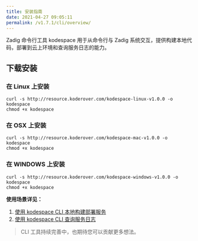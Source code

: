 ```yaml
---
title: 安装指南
date: 2021-04-27 09:05:11
permalink: /v1.7.1/cli/overview/
---
```


Zadig 命令行工具 kodespace 用于从命令行与 Zadig 系统交互，提供构建本地代码，部署到云上环境和查询服务日志的能力。

## 下载安装
### 在 Linux 上安装

```
curl -s http://resource.koderover.com/kodespace-linux-v1.0.0 -o kodespace
chmod +x kodespace
```
### 在 OSX 上安装

```
curl -s http://resource.koderover.com/kodespace-mac-v1.0.0 -o kodespace
chmod +x kodespace
```

### 在 WINDOWS 上安装

```
curl -s http://resource.koderover.com/kodespace-windows-v1.0.0 -o kodespace
chmod +x kodespace
```

**使用场景详见：**
1. [使用 kodespace CLI 本地构建部署服务](/v1.7.1/cli/local-build/)
2. [使用 kodespace CLI 查询服务日志](/v1.7.1/cli/search-logs/)



> CLI 工具持续完善中，也期待您可以贡献更多想法。

